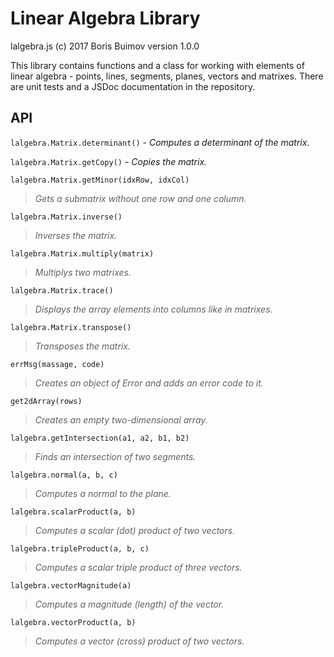# Linear Algebra Library
lalgebra.js (c) 2017 Boris Buimov
version 1.0.0

This library contains functions and a class for working with elements of linear algebra - points, lines, segments, planes, vectors and matrixes.
There are unit tests and a JSDoc documentation in the repository.

## API

``` lalgebra.Matrix.determinant() ```
\- *Computes a determinant of the matrix.*

``` lalgebra.Matrix.getCopy() ```
\- *Copies the matrix.*

``` lalgebra.Matrix.getMinor(idxRow, idxCol) ```
> *Gets a submatrix without one row and one column.*

``` lalgebra.Matrix.inverse() ```
> *Inverses the matrix.*

``` lalgebra.Matrix.multiply(matrix) ```
> *Multiplys two matrixes.*

``` lalgebra.Matrix.trace() ```
> *Displays the array elements into columns like in matrixes.*

``` lalgebra.Matrix.transpose() ```
> *Transposes the matrix.*

``` errMsg(massage, code) ```
> *Creates an object of Error and adds an error code to it.*

``` get2dArray(rows) ```
> *Creates an empty two-dimensional array.*

``` lalgebra.getIntersection(a1, a2, b1, b2) ```
> *Finds an intersection of two segments.*

``` lalgebra.normal(a, b, c) ```
> *Computes a normal to the plane.*

``` lalgebra.scalarProduct(a, b) ```
> *Computes a scalar (dot) product of two vectors.*

``` lalgebra.tripleProduct(a, b, c) ```
> *Computes a scalar triple product of three vectors.*

``` lalgebra.vectorMagnitude(a) ```
> *Computes a magnitude (length) of the vector.*

``` lalgebra.vectorProduct(a, b) ```
> *Computes a vector (cross) product of two vectors.*

